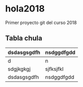 # hola2018
Primer proyecto git del curso 2018
## Tabla chula

| dsdasgsgdfh | nsdggdfgdd |
| ----        | ----       |
| d           | n          |
| sdgjkgkgj   | sjfksjfkl  |
| dsdasgsgdfh | nsdggdfgdd |
